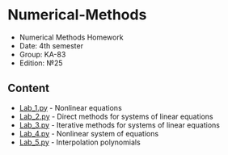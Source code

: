 # Numerical-Methods
* Numerical Methods Homework
* Date: 4th semester
* Group: KA-83
* Edition: №25

## Content
* [Lab_1.py](Lab_1.py) - Nonlinear equations
* [Lab_2.py](Lab_2.py) - Direct methods for systems of linear equations
* [Lab_3.py](Lab_3.py) - Iterative methods for systems of linear equations
* [Lab_4.py](Lab_4.py) - Nonlinear system of equations
* [Lab_5.py](Lab_5.py) - Interpolation polynomials
